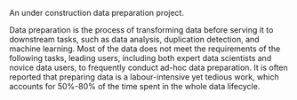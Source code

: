 An under construction data preparation project.

Data preparation is the process of transforming data before serving it to downstream tasks, such as data analysis, duplication detection, and machine learning. Most of the data does not meet the requirements of the following tasks, leading users, including both expert data scientists and novice data users, to frequently conduct ad-hoc data preparation. It is often reported that preparing data is a labour-intensive yet tedious work, which accounts for 50%-80% of the time spent in the whole data lifecycle.
